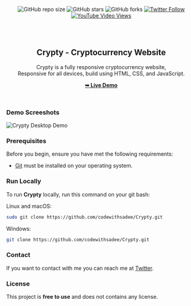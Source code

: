 <div align="center">
  
  ![GitHub repo size](https://img.shields.io/github/repo-size/codewithsadee/Crypty)
  ![GitHub stars](https://img.shields.io/github/stars/codewithsadee/Crypty?style=social)
  ![GitHub forks](https://img.shields.io/github/forks/codewithsadee/Crypty?style=social)
[![Twitter Follow](https://img.shields.io/twitter/follow/codewithsadee_?style=social)](https://twitter.com/intent/follow?screen_name=codewithsadee_)
  [![YouTube Video Views](https://img.shields.io/youtube/views/ux3o7jDhvOc?style=social)](https://youtu.be/ux3o7jDhvOc)

  <br />
  <br />

  <h2 align="center">Crypty - Cryptocurrency Website</h2>

  Crypty is a fully responsive cryptocurrency website, <br />Responsive for all devices, build using HTML, CSS, and JavaScript.

  <a href="https://codewithsadee.github.io/Crypty/"><strong>➥ Live Demo</strong></a>

</div>

<br />

### Demo Screeshots

![Crypty Desktop Demo](./readme-images/desktop.png "Desktop Demo")

### Prerequisites

Before you begin, ensure you have met the following requirements:

* [Git](https://git-scm.com/downloads "Download Git") must be installed on your operating system.

### Run Locally

To run **Crypty** locally, run this command on your git bash:

Linux and macOS:

```bash
sudo git clone https://github.com/codewithsadee/Crypty.git
```

Windows:

```bash
git clone https://github.com/codewithsadee/Crypty.git
```

### Contact

If you want to contact with me you can reach me at [Twitter](https://www.twitter.com/codewithsadee).

### License

This project is **free to use** and does not contains any license.

